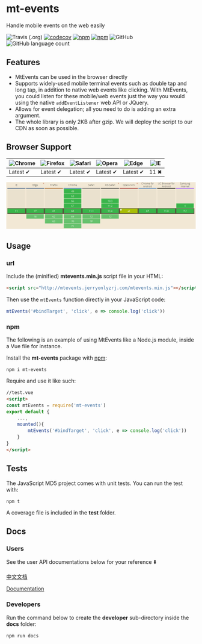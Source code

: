 # mt-events
Handle mobile events on the web easily

![Travis (.org)](https://img.shields.io/travis/jerryOnlyZRJ/mobile-events.svg)  [![codecov](https://codecov.io/gh/jerryOnlyZRJ/mobile-events/branch/master/graph/badge.svg)](https://codecov.io/gh/jerryOnlyZRJ/mobile-events)  [![npm](https://img.shields.io/npm/v/mt-events.svg)](https://www.npmjs.com/package/mt-events)   [![npm](https://img.shields.io/npm/dw/mt-events.svg)](https://www.npmjs.com/package/mt-events)  ![GitHub](https://img.shields.io/github/license/jerryOnlyZRJ/mobile-events.svg)  ![GitHub language count](https://img.shields.io/badge/language-JavaScript-yellow.svg)

## Features

* MtEvents can be used in the browser directly
* Supports widely-used mobile terminal events such as double tap and long tap, in addition to native web events like clicking. With MtEvents, you could listen for these mobile/web events just the way you would using the native `addEventListener` web API or JQuery.
* Allows for event delegation; all you need to do is adding an extra argument.
* The whole library is only 2KB after gzip. We will deploy the script to our CDN as soon as possible.

## Browser Support

![Chrome](https://raw.github.com/alrra/browser-logos/master/src/chrome/chrome_48x48.png) | ![Firefox](https://raw.github.com/alrra/browser-logos/master/src/firefox/firefox_48x48.png) | ![Safari](https://raw.github.com/alrra/browser-logos/master/src/safari/safari_48x48.png) | ![Opera](https://raw.github.com/alrra/browser-logos/master/src/opera/opera_48x48.png) | ![Edge](https://raw.github.com/alrra/browser-logos/master/src/edge/edge_48x48.png) | ![IE](https://raw.github.com/alrra/browser-logos/master/src/archive/internet-explorer_9-11/internet-explorer_9-11_48x48.png) |
--- | --- | --- | --- | --- | --- |
Latest ✔ | Latest ✔ | Latest ✔ | Latest ✔ | Latest ✔ | 11 ✖ |

![browser-support](./docs/user/images/browser-support.png)

## Usage

### url

Include the (minified) **mtevents.min.js**  script file in your HTML:

```html
<script src="http://mtevents.jerryonlyzrj.com/mtevents.min.js"></script>
```

Then use the `mtEvents` function directly in your JavaScript code:

```js
mtEvents('#bindTarget', 'click', e => console.log('click'))
```

### npm

The following is an example of using MtEvents like a Node.js module, inside a Vue file for instance.

Install the **mt-events** package with [npm](https://www.npmjs.org/):

```shell
npm i mt-events
```

Require and use it like such:

```html
//test.vue
<script>
const mtEvents = require('mt-events')
export default {
    ...,
    mounted(){
        mtEvents('#bindTarget', 'click', e => console.log('click'))
    }
}
</script>
```

## Tests

The JavaScript MD5 project comes with unit tests. You can run the test with:

```shell
npm t
```

A coverage file is included in the **test** folder.

## Docs

### Users
See the user API documentations below for your reference ⬇️

[中文文档](https://github.com/jerryOnlyZRJ/mobile-events/blob/master/docs/user/docs(zh).md)

[Documentation](https://github.com/jerryOnlyZRJ/mobile-events/blob/master/docs/user/docs(en).md)

### Developers

Run the command below to create the **developer** sub-directory inside the **docs** folder:

```shell
npm run docs
```

